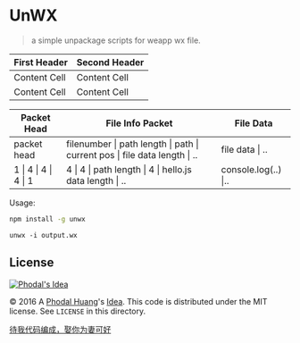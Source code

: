 UnWX
===

> a simple unpackage scripts for weapp wx file.



| First Header  | Second Header |
| ------------- | ------------- |
| Content Cell  | Content Cell  |
| Content Cell  | Content Cell  |

| Packet Head       | File Info Packet                                                      | File Data                         |
| ----------------- | --------------------------------------------------------------------- | --------------------------------- |
| packet head       | filenumber \| path length \| path \| current pos \| file data length \| ..  | file data \| .. |
| 1 \| 4 \| 4 \| 4 \| 1 |  4         \| 4               \|  path length  \| 4                   \| hello.js data length \| ..| console.log(..)  \|..|

Usage:

```bash
npm install -g unwx
```

```
unwx -i output.wx
```

License
---

[![Phodal's Idea](http://brand.phodal.com/shields/idea-small.svg)](http://ideas.phodal.com/)

© 2016 A [Phodal Huang](https://www.phodal.com)'s [Idea](http://github.com/phodal/ideas).  This code is distributed under the MIT license. See `LICENSE` in this directory.

[待我代码编成，娶你为妻可好](http://www.xuntayizhan.com/blog/ji-ke-ai-qing-zhi-er-shi-dai-wo-dai-ma-bian-cheng-qu-ni-wei-qi-ke-hao-wan/)
